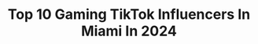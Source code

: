 ---
title: Top 10 Gaming TikTok Influencers In Miami In 2024
description: >-
  Find top gaming TikTok influencers in Miami in 2024. Most popular hashtags: #fyp #gaming #foryou #stitch.
platform: TikTok
hits: 19
text_top: Discover the most popular TikTok profiles on inBeat.
text_bottom: Our search engine aggregates 19 TikTok influencers like this in Miami, United States for you to work with.
profiles:
  - username: "mrcobas"
    fullname: >-
      Javi
    bio: >-
      🎥 Vlogs 🎮 Gaming 🌴24 Miami, Fl He/him | Catholic ⬇️ LINKS
    location: "United States"
    followers: 148200
    engagement: 1273
    commentsToLikes: 0.044173
    id: ck8nbuz6ibp2c0j78xaxookvh
    verified: false
    hashtags: "#tiktokgaming, #coldwar, #gaminglife, #stitch"
  - username: "goodshotari"
    fullname: >-
      goodshotari
    bio: >-
      follow for shadowbanned content 😀👍
    location: "United States"
    followers: 20700
    engagement: 1312
    commentsToLikes: 0.217811
    id: ckan6kmq3kbcc0i78tv9d0x47
    verified: false
    hashtags: "#basketball, #millionactsoflove, #fyp, #goforthehandful"
  - username: "vlogvato"
    fullname: >-
      Rip Dr. Broke
    bio: >-
      Idk. I made a scary video in bio
    location: "United States"
    followers: 287700
    engagement: 715
    commentsToLikes: 0.014781
    id: ckbl44tny1jod0j23gxmau5p3
    verified: false
    hashtags: "#abandonedhospital, #mystery, #abandonedschool, #dumpsterdivers"
  - username: "theunstablegenius"
    fullname: >-
      Nick Nemeth
    bio: >-
      Rupert Rich - Sigmund Freud of the Stonkmarket - Degen Rentech founder 💡Savánt
    location: "United States"
    followers: 7206
    engagement: 379
    commentsToLikes: 0.175240
    id: ckbf1lypznxnj0j23v20v3gzl
    verified: false
    hashtags: "#physics, #math, #gme, #wsb"
  - username: "eddiegangland"
    fullname: >-
      Eddie Gangland
    bio: >-
      Follow my IG: @EddieGangland Twitter: @EddieGangland Based in San Francisco
    location: "United States"
    followers: 13100
    engagement: 593
    commentsToLikes: 0.039235
    id: ck8qncbxztyf60j7824z8x4ko
    verified: false
    hashtags: "#trending, #foryou, #viral, #artist"
  - username: "dannysells19"
    fullname: >-
      Danny
    bio: >-
      Syracuse ✈️ Miami
    location: "United States"
    followers: 27600
    engagement: 1044
    commentsToLikes: 0.039631
    id: ck977vs9k5oqk0j78fovcqmw4
    verified: false
    hashtags: "#fyp, #notfyp, #gamestop, #gme"
  - username: "305.mallu"
    fullname: >-
      💸
    bio: >-
      all my 4070 followers stay chillin 💯 Miami🌴🎯 17
    location: "United States"
    followers: 4073
    engagement: 1239
    commentsToLikes: 0.027058
    id: ckbq6ptxyt5kv0j23w9t9zu4z
    verified: false
    hashtags: "#musiclives, #xyzabc, #viralvideo, #2020"
  - username: "spinrate"
    fullname: >-
      Nick Davila
    bio: >-
      22 | Miami Professional Pitcher for the Detroit Tigers
    location: "United States"
    followers: 27600
    engagement: 953
    commentsToLikes: 0.023706
    id: ck976txc913h90j7875tsndef
    verified: false
    hashtags: "#fyp, #90poo, #foryou, #baseball"
  - username: "meyers.leonard"
    fullname: >-
      Meyers Leonard
    bio: >-
      🏀 Miami Heat 💛 Husband of @elleleonardofficial 🎮 Twitch Gamer
    location: "United States"
    followers: 83700
    engagement: 985
    commentsToLikes: 0.010818
    id: ck8j9ko4anute0j78f7ppf28h
    verified: true
    hashtags: "#livingleonard, #fyp, #miamiheat, #dura"
  - username: "khr1skringle"
    fullname: >-
      KHRIS KRINGLE
    bio: >-
      YAWD MAN STYLE NUFF LAWFIN A RUFF JAHMAKAN on Xbox A_RUFF_JAHMAKAN on Activision
    location: "United States"
    followers: 21900
    engagement: 1342
    commentsToLikes: 0.022399
    id: ckck533krpu7i0j23suvhv70w
    verified: false
    hashtags: "#fyp, #moment, #funny, #xyzbca"
---